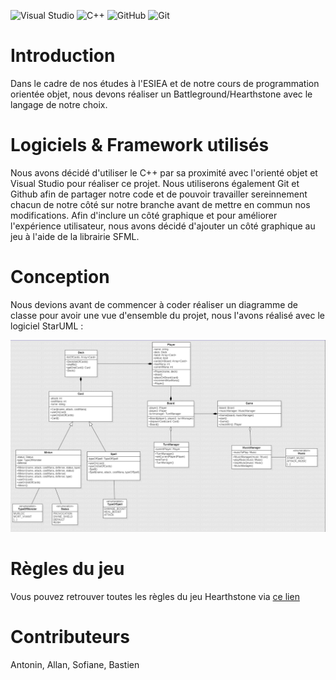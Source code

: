 ![Visual Studio](https://img.shields.io/badge/Visual%20Studio-5C2D91.svg?style=for-the-badge&logo=visual-studio&logoColor=white)
![C++](https://img.shields.io/badge/c++-%2300599C.svg?style=for-the-badge&logo=c%2B%2B&logoColor=white)
![GitHub](https://img.shields.io/badge/github-%23121011.svg?style=for-the-badge&logo=github&logoColor=white)
![Git](https://img.shields.io/badge/git-%23F05033.svg?style=for-the-badge&logo=git&logoColor=white)

# Introduction

Dans le cadre de nos études à l'ESIEA et de notre cours de programmation orientée objet, nous devons réaliser un Battleground/Hearthstone avec le langage de notre choix.

# Logiciels & Framework utilisés

Nous avons décidé d'utiliser le C++ par sa proximité avec l'orienté objet et Visual Studio pour réaliser ce projet. Nous utiliserons également Git et Github afin de partager notre code et de pouvoir travailler sereinnement chacun de notre côté sur notre branche avant de mettre en commun nos modifications. Afin d'inclure un côté graphique et pour améliorer l'expérience utilisateur, nous avons décidé d'ajouter un côté graphique au jeu à l'aide de la librairie SFML.

# Conception

Nous devions avant de commencer à coder réaliser un diagramme de classe pour avoir une vue d'ensemble du projet, nous l'avons réalisé avec le logiciel StarUML :

![](https://github.com/Grizfreak/Hearthstone/blob/Readme-update/UML/diagramme_de_classe_Hearthstone.png)

# Règles du jeu

Vous pouvez retrouver toutes les règles du jeu Hearthstone via [ce lien](https://hearthstone.judgehype.com/regles-hearthstone/) 

# Contributeurs

Antonin, Allan, Sofiane, Bastien
